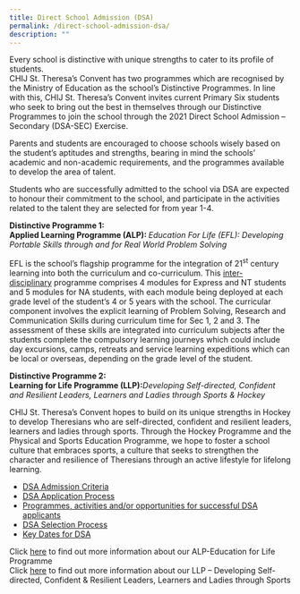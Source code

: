 ```yaml
---
title: Direct School Admission (DSA)
permalink: /direct-school-admission-dsa/
description: ""
---
```

<p>Every school is distinctive with unique strengths to cater to its profile of students.<br />CHIJ St. Theresa&rsquo;s Convent has two programmes which are recognised by the Ministry of Education as the school&rsquo;s Distinctive Programmes. In line with this, CHIJ St. Theresa&rsquo;s Convent invites current Primary Six students who seek to bring out the best in themselves through our Distinctive Programmes to join the school through the 2021 Direct School Admission &ndash; Secondary (DSA-SEC) Exercise.</p>
<p>Parents and students are encouraged to choose schools wisely based on the student&rsquo;s aptitudes and strengths, bearing in mind the schools&rsquo; academic and non-academic requirements, and the programmes available to develop the area of talent.</p>
<p>Students who are successfully admitted to the school via DSA are expected to honour their commitment to the school, and participate in the activities related to the talent they are selected for from year 1-4.</p>
<p><strong>Distinctive Programme 1:<br /></strong><strong>Applied Learning Programme (ALP):&nbsp;</strong><em>Education For Life (EFL): Developing Portable Skills through and for Real World Problem Solving</em></p>
<p>EFL is the school&rsquo;s flagship programme for the integration of 21<sup>st</sup>&nbsp;century learning into both the curriculum and co-curriculum. This&nbsp;<u>inter-disciplinary</u>&nbsp;programme comprises 4 modules for Express and NT students and 5 modules for NA students, with each module being deployed at each grade level of the student&rsquo;s 4 or 5 years with the school. The curricular component involves the explicit learning of Problem Solving, Research and Communication Skills during curriculum time for Sec 1, 2 and 3. The assessment of these skills are integrated into curriculum subjects after the students complete the compulsory learning journeys which could include day excursions, camps, retreats and service learning expeditions which can be local or overseas, depending on the grade level of the student.</p>
<p><strong>Distinctive Programme 2</strong><strong>:<br /></strong><strong>Learning for Life Programme (LLP):</strong><em>Developing Self-directed, Confident and Resilient Leaders, Learners and Ladies through Sports &amp; Hockey</em></p>
<p>CHIJ St. Theresa&rsquo;s Convent hopes to build on its unique strengths in Hockey to develop Theresians who are self-directed, confident and resilient leaders, learners and ladies through sports. Through the Hockey Programme and the Physical and Sports Education Programme, we hope to foster a school culture that embraces sports, a culture that seeks to strengthen the character and resilience of Theresians through an active lifestyle for lifelong learning.</p>
<ul>
<li><a href="/others/direct-school-admission-dsa/direct-school-admission-dsa">DSA Admission Criteria</a></li>
<li><a href="/others/direct-school-admission-dsa/direct-school-admission-dsa">DSA Application Process</a>&nbsp;</li>
<li><a href="/others/direct-school-admission-dsa/direct-school-admission-dsa">Programmes, activities and/or opportunities for successful DSA applicants</a></li>
<li><a href="/others/direct-school-admission-dsa/direct-school-admission-dsa">DSA Selection Process</a></li>
<li><a href="/others/direct-school-admission-dsa/direct-school-admission-dsa">Key Dates for DSA</a></li>
</ul>
<p>Click&nbsp;<a href="/theresian-education/applied-learning-programme-alp">here</a>&nbsp;to find out more information about our ALP-Education for Life Programme<br />Click&nbsp;<a href="/theresian-education/learning-for-life-programme-llp">here</a>&nbsp;to find out more information about our LLP &ndash; Developing Self-directed, Confident &amp; Resilient Leaders, Learners and Ladies through Sports</p>